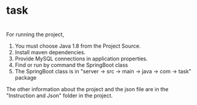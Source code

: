 # task
#     
For running the project,
1) You must choose Java 1.8 from the Project Source.
2) Install maven dependencies. 
3) Provide MySQL connections in application properties.
4) Find or run by command the SpringBoot class 
5) The SpringBoot class is in "server -> src -> main -> java -> com -> task" package

The other information about the project and the json file are in the "Instruction and Json" folder in the project.
